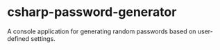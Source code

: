 # csharp-password-generator
A console application for generating random passwords based on user-defined settings.
